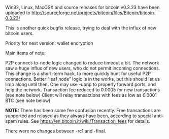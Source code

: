 Win32, Linux, MacOSX and source releases for bitcoin v0.3.23 have been
uploaded to
<http://sourceforge.net/projects/bitcoin/files/Bitcoin/bitcoin-0.3.23/>

This is another quick bugfix release, trying to deal with the influx of new
bitcoin users.

Priority for next version: wallet encryption

Main items of note:

P2P connect-to-node logic changed to reduce timeout a bit. The network saw a
huge influx of new users, who do not permit incoming connections. This change
is a short-term hack, to more quickly hunt for useful P2P connections. Better
“leaf node” logic is in the works, but this should let us limp along until
then. One may use -upnp to properly forward ports, and help the network.
Transaction fee reduced to 0.0005 for new transactions (see note below) Client
will relay transactions with fees as low as 0.0001 BTC (see note below)

**NOTE:** There has been some fee confusion recently. Free transactions are
supported and relayed as they always have been, according to special anti-spam
rules. See <https://en.bitcoin.it/wiki/Transaction_fees> for details.

There were no changes between -rc1 and -final.

